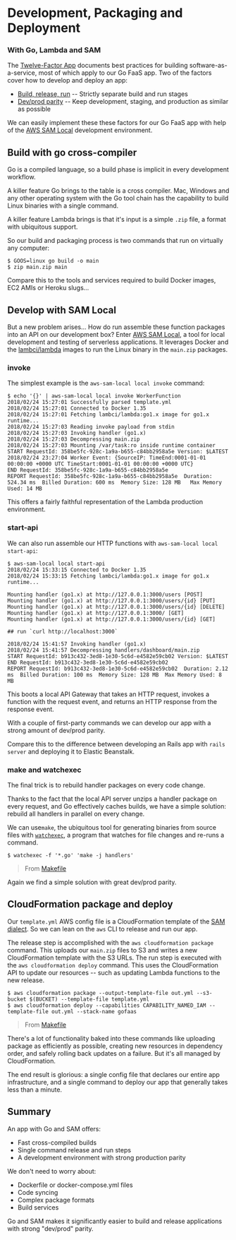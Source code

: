 # Development, Packaging and Deployment
### With Go, Lambda and SAM

The [Twelve-Factor App](https://12factor.net/) documents best practices for building software-as-a-service, most of which apply to our Go FaaS app. Two of the factors cover how to develop and deploy an app:

* [Build, release, run](https://12factor.net/build-release-run) -- Strictly separate build and run stages
* [Dev/prod parity](https://12factor.net/dev-prod-parity) -- Keep development, staging, and production as similar as possible

We can easily implement these these factors for our Go FaaS app with help of the [AWS SAM Local](https://github.com/awslabs/aws-sam-local) development environment.

## Build with go cross-compiler

Go is a compiled language, so a build phase is implicit in every development workflow.

A killer feature Go brings to the table is a cross compiler. Mac, Windows and any other operating system with the Go tool chain has the capability to build Linux binaries with a single command.

A killer feature Lambda brings is that it's input is a simple `.zip` file, a format with ubiquitous support.

So our build and packaging process is two commands that run on virtually any computer:

```console
$ GOOS=linux go build -o main
$ zip main.zip main
```

Compare this to the tools and services required to build Docker images, EC2 AMIs or Heroku slugs...

## Develop with SAM Local

But a new problem arises... How do run assemble these function packages into an API on our development box? Enter [AWS SAM Local](https://github.com/awslabs/aws-sam-local), a tool for local development and testing of serverless applications. It leverages Docker and the [lambci/lambda](https://hub.docker.com/r/lambci/lambda/) images to run the Linux binary in the `main.zip` packages.

### invoke

The simplest example is the `aws-sam-local local invoke` command:

```console
$ echo '{}' | aws-sam-local local invoke WorkerFunction
2018/02/24 15:27:01 Successfully parsed template.yml
2018/02/24 15:27:01 Connected to Docker 1.35
2018/02/24 15:27:01 Fetching lambci/lambda:go1.x image for go1.x runtime...
2018/02/24 15:27:03 Reading invoke payload from stdin
2018/02/24 15:27:03 Invoking handler (go1.x)
2018/02/24 15:27:03 Decompressing main.zip
2018/02/24 15:27:03 Mounting /var/task:ro inside runtime container
START RequestId: 358be5fc-928c-1a9a-b655-c84bb2958a5e Version: $LATEST
2018/02/24 23:27:04 Worker Event: {SourceIP: TimeEnd:0001-01-01 00:00:00 +0000 UTC TimeStart:0001-01-01 00:00:00 +0000 UTC}
END RequestId: 358be5fc-928c-1a9a-b655-c84bb2958a5e
REPORT RequestId: 358be5fc-928c-1a9a-b655-c84bb2958a5e  Duration: 524.34 ms  Billed Duration: 600 ms  Memory Size: 128 MB	Max Memory Used: 14 MB
```

This offers a fairly faithful representation of the Lambda production environment.

### start-api

We can also run assemble our HTTP functions with `aws-sam-local local start-api`:

```console
$ aws-sam-local local start-api
2018/02/24 15:33:15 Connected to Docker 1.35
2018/02/24 15:33:15 Fetching lambci/lambda:go1.x image for go1.x runtime...

Mounting handler (go1.x) at http://127.0.0.1:3000/users [POST]
Mounting handler (go1.x) at http://127.0.0.1:3000/users/{id} [PUT]
Mounting handler (go1.x) at http://127.0.0.1:3000/users/{id} [DELETE]
Mounting handler (go1.x) at http://127.0.0.1:3000/ [GET]
Mounting handler (go1.x) at http://127.0.0.1:3000/users/{id} [GET]

## run `curl http://localhost:3000`

2018/02/24 15:41:57 Invoking handler (go1.x)
2018/02/24 15:41:57 Decompressing handlers/dashboard/main.zip
START RequestId: b913c432-3ed8-1e30-5c6d-e4582e59cb02 Version: $LATEST
END RequestId: b913c432-3ed8-1e30-5c6d-e4582e59cb02
REPORT RequestId: b913c432-3ed8-1e30-5c6d-e4582e59cb02  Duration: 2.12 ms  Billed Duration: 100 ms  Memory Size: 128 MB  Max Memory Used: 8 MB
```

This boots a local API Gateway that takes an HTTP request, invokes a function with the request event, and returns an HTTP response from the response event.

With a couple of first-party commands we can develop our app with a strong amount of dev/prod parity.

Compare this to the difference between developing an Rails app with `rails server` and deploying it to Elastic Beanstalk.

### make and watchexec

The final trick is to rebuild handler packages on every code change.

Thanks to the fact that the local API server unzips a handler package on every request, and Go effectively caches builds, we have a simple solution: rebuild all handlers in parallel on every change.

We can use`make`, the ubiquitous tool for generating binaries from source files with [`watchexec`](https://github.com/mattgreen/watchexec), a program that watches for file changes and re-runs a command.

```console
$ watchexec -f '*.go' 'make -j handlers'
```
> From [Makefile](Makefile)

Again we find a simple solution with great dev/prod parity.

## CloudFormation package and deploy

Our `template.yml` AWS config file is a CloudFormation template of the [SAM dialect](https://github.com/awslabs/serverless-application-model/blob/master/versions/2016-10-31.md). So we can lean on the `aws` CLI to release and run our app.

The release step is accomplished with the `aws cloudformation package` command. This uploads our `main.zip` files to S3 and writes a new CloudFormation template with the S3 URLs. The run step is executed with the `aws cloudformation deploy` command. This uses the CloudFormation API to update our resources -- such as updating Lambda functions to the new release.

```console
$ aws cloudformation package --output-template-file out.yml --s3-bucket $(BUCKET) --template-file template.yml
$ aws cloudformation deploy --capabilities CAPABILITY_NAMED_IAM --template-file out.yml --stack-name gofaas
```
> From [Makefile](Makefile)

There's a lot of functionality baked into these commands like uploading package as efficiently as possible, creating new resources in dependency order, and safely rolling back updates on a failure. But it's all managed by CloudFormation.

The end result is glorious: a single config file that declares our entire app infrastructure, and a single command to deploy our app that generally takes less than a minute.

## Summary

An app with Go and SAM offers:

- Fast cross-compiled builds
- Single command release and run steps
- A development environment with strong production parity

We don't need to worry about:

- Dockerfile or docker-compose.yml files
- Code syncing
- Complex package formats
- Build services

Go and SAM makes it significantly easier to build and release applications with strong "dev/prod" parity.